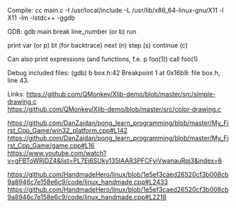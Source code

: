 Compile: cc main.c -I /usr/local/include -L /usr/lib/x86_64-linux-gnu/X11 -l X11 -lm -lstdc++ -ggdb

GDB:
gdb main
break line_number (or b)
run

print var (or p)
bt (for backtrace)
next (n)
step (s)
continue (c)

Can also print expressions (and functions, f.e. p foo(1))
call foo(1)

Debug included files:
(gdb) b box.h:42
Breakpoint 1 at 0x16b9: file box.h, line 43.


Links:
https://github.com/QMonkey/Xlib-demo/blob/master/src/simple-drawing.c     
https://github.com/QMonkey/Xlib-demo/blob/master/src/color-drawing.c     


https://github.com/DanZaidan/pong_learn_programming/blob/master/My_First_Cpp_Game/win32_platform.cpp#L142     
https://github.com/DanZaidan/pong_learn_programming/blob/master/My_First_Cpp_Game/game.cpp#L16     
https://www.youtube.com/watch?v=gFBToWRjDZ4&list=PL7Ej6SUky135IAAR3PFCFyiVwanauRqj3&index=6     


https://github.com/HandmadeHero/linux/blob/1e5ef3caed26520cf3b008cb9a8946c7e158e6c9/code/linux_handmade.cpp#L2433     
https://github.com/HandmadeHero/linux/blob/1e5ef3caed26520cf3b008cb9a8946c7e158e6c9/code/linux_handmade.cpp#L2218     
